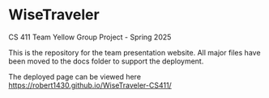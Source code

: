 # WiseTraveler

CS 411 Team Yellow Group Project - Spring 2025

This is the repository for the team presentation website. All major files have been moved to the docs folder to support the deployment.

The deployed page can be viewed here https://robert1430.github.io/WiseTraveler-CS411/

